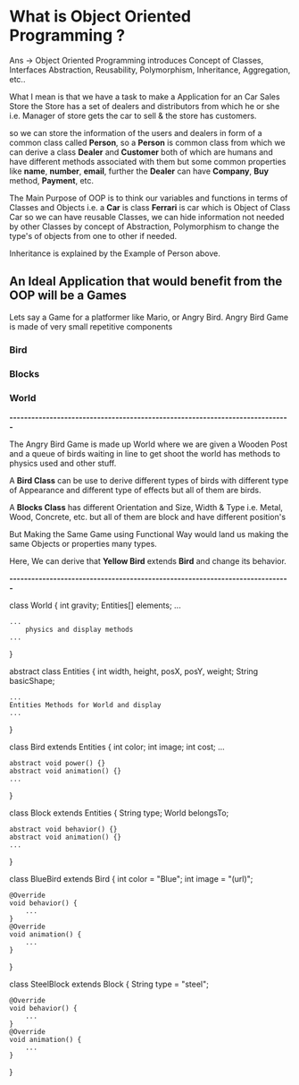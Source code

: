 # What is Object Oriented Programming ?

Ans -> Object Oriented Programming introduces Concept of Classes, Interfaces
Abstraction, Reusability, Polymorphism, Inheritance, Aggregation, etc..

What I mean is that we have a task to make a Application for an Car Sales
Store the Store has a set of dealers and distributors from which he or she i.e.
Manager of store gets the car to sell & the store has customers.

so we can store the information of the users and dealers in form of a common class
called **Person**, so a **Person** is common class from which we can derive a
class **Dealer** and **Customer** both of which are humans and have different
methods associated with them but some common properties like **name**, **number**,
**email**, further the **Dealer** can have **Company**, **Buy** method, **Payment**,
etc.

The Main Purpose of OOP is to think our variables and functions in terms of Classes
and Objects i.e. a **Car** is class **Ferrari** is car which is Object of Class Car
so we can have reusable Classes, we can hide information not needed by other Classes
by concept of Abstraction, Polymorphism to change the type's of objects from one to
other if needed.

Inheritance is explained by the Example of Person above.

## An Ideal Application that would benefit from the OOP will be a **Games**

Lets say a Game for a platformer like Mario, or Angry Bird.
Angry Bird Game is made of very small repetitive components

### Bird
### Blocks
### World

**-----------------------------------------------------------------------------**

The Angry Bird Game is made up World where we are given a Wooden Post and a queue
of birds waiting in line to get shoot the world has methods to physics used and
other stuff.

A **Bird Class** can be use to derive different types of birds with different type of
Appearance and different type of effects but all of them are birds.

A **Blocks Class** has different Orientation and Size, Width & Type i.e. Metal, Wood,
Concrete, etc. but all of them are block and have different position's

But Making the Same Game using Functional Way would land us making the same Objects
or properties many types.

Here, We can derive that **Yellow Bird** extends **Bird** and change its behavior.

**-----------------------------------------------------------------------------**

class World {
    int gravity;
    Entities[] elements;
    ...

    ...
        physics and display methods
    ...
}

abstract class Entities {
    int width, height, posX, posY, weight;
    String basicShape;

    ...
    Entities Methods for World and display
    ...
}

class Bird extends Entities {
    int color;
    int image;
    int cost;
    ...

    abstract void power() {}
    abstract void animation() {}
    ...
}

class Block extends Entities {
    String type;
    World belongsTo;

    abstract void behavior() {}
    abstract void animation() {}
    ...
}

class BlueBird extends Bird {
    int color = "Blue";
    int image = "(url)";

    @Override
    void behavior() {
        ...
    }
    @Override
    void animation() {
        ...
    }
}

class SteelBlock extends Block {
    String type = "steel";

    @Override
    void behavior() {
        ...
    }
    @Override
    void animation() {
        ...
    }
}
